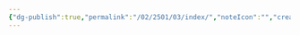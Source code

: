 ```yaml
---
{"dg-publish":true,"permalink":"/02/2501/03/index/","noteIcon":"","created":"2025-03-06T20:01","updated":"2025-07-01T13:38"}
---
```



